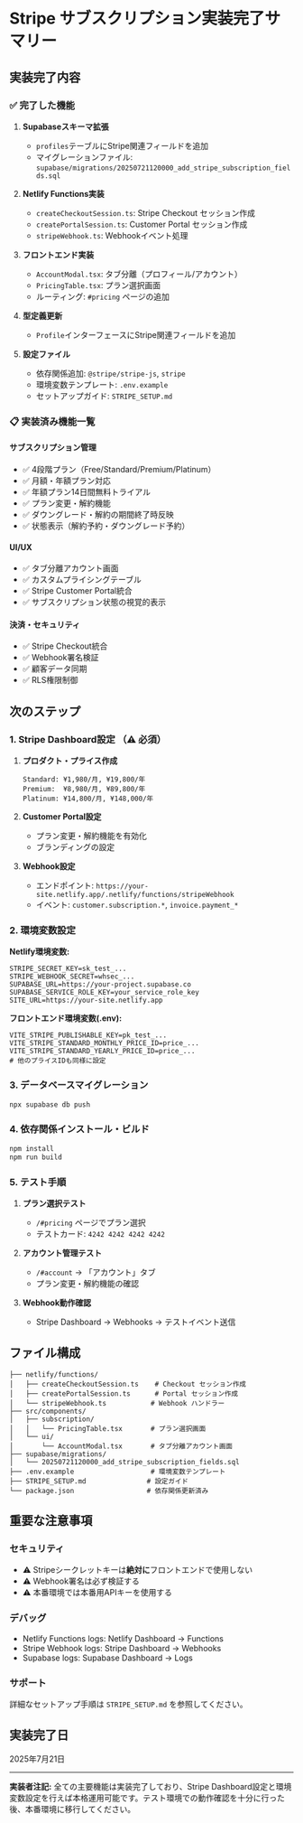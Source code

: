 # Stripe サブスクリプション実装完了サマリー

## 実装完了内容

### ✅ 完了した機能

1. **Supabaseスキーマ拡張**
   - `profiles`テーブルにStripe関連フィールドを追加
   - マイグレーションファイル: `supabase/migrations/20250721120000_add_stripe_subscription_fields.sql`

2. **Netlify Functions実装**
   - `createCheckoutSession.ts`: Stripe Checkout セッション作成
   - `createPortalSession.ts`: Customer Portal セッション作成  
   - `stripeWebhook.ts`: Webhookイベント処理

3. **フロントエンド実装**
   - `AccountModal.tsx`: タブ分離（プロフィール/アカウント）
   - `PricingTable.tsx`: プラン選択画面
   - ルーティング: `#pricing` ページの追加

4. **型定義更新**
   - `Profile`インターフェースにStripe関連フィールドを追加

5. **設定ファイル**
   - 依存関係追加: `@stripe/stripe-js`, `stripe`
   - 環境変数テンプレート: `.env.example`
   - セットアップガイド: `STRIPE_SETUP.md`

### 📋 実装済み機能一覧

#### サブスクリプション管理
- ✅ 4段階プラン（Free/Standard/Premium/Platinum）
- ✅ 月額・年額プラン対応
- ✅ 年額プラン14日間無料トライアル
- ✅ プラン変更・解約機能
- ✅ ダウングレード・解約の期間終了時反映
- ✅ 状態表示（解約予約・ダウングレード予約）

#### UI/UX
- ✅ タブ分離アカウント画面
- ✅ カスタムプライシングテーブル
- ✅ Stripe Customer Portal統合
- ✅ サブスクリプション状態の視覚的表示

#### 決済・セキュリティ
- ✅ Stripe Checkout統合
- ✅ Webhook署名検証
- ✅ 顧客データ同期
- ✅ RLS権限制御

## 次のステップ

### 1. Stripe Dashboard設定 （⚠️ 必須）

1. **プロダクト・プライス作成**
   ```
   Standard: ¥1,980/月, ¥19,800/年
   Premium:  ¥8,980/月, ¥89,800/年  
   Platinum: ¥14,800/月, ¥148,000/年
   ```

2. **Customer Portal設定**
   - プラン変更・解約機能を有効化
   - ブランディングの設定

3. **Webhook設定**
   - エンドポイント: `https://your-site.netlify.app/.netlify/functions/stripeWebhook`
   - イベント: `customer.subscription.*`, `invoice.payment_*`

### 2. 環境変数設定

**Netlify環境変数:**
```env
STRIPE_SECRET_KEY=sk_test_...
STRIPE_WEBHOOK_SECRET=whsec_...
SUPABASE_URL=https://your-project.supabase.co
SUPABASE_SERVICE_ROLE_KEY=your_service_role_key
SITE_URL=https://your-site.netlify.app
```

**フロントエンド環境変数(.env):**
```env
VITE_STRIPE_PUBLISHABLE_KEY=pk_test_...
VITE_STRIPE_STANDARD_MONTHLY_PRICE_ID=price_...
VITE_STRIPE_STANDARD_YEARLY_PRICE_ID=price_...
# 他のプライスIDも同様に設定
```

### 3. データベースマイグレーション

```bash
npx supabase db push
```

### 4. 依存関係インストール・ビルド

```bash
npm install
npm run build
```

### 5. テスト手順

1. **プラン選択テスト**
   - `/#pricing` ページでプラン選択
   - テストカード: `4242 4242 4242 4242`

2. **アカウント管理テスト**
   - `/#account` → 「アカウント」タブ
   - プラン変更・解約機能の確認

3. **Webhook動作確認**
   - Stripe Dashboard → Webhooks → テストイベント送信

## ファイル構成

```
├── netlify/functions/
│   ├── createCheckoutSession.ts    # Checkout セッション作成
│   ├── createPortalSession.ts      # Portal セッション作成
│   └── stripeWebhook.ts           # Webhook ハンドラー
├── src/components/
│   ├── subscription/
│   │   └── PricingTable.tsx       # プラン選択画面
│   └── ui/
│       └── AccountModal.tsx       # タブ分離アカウント画面
├── supabase/migrations/
│   └── 20250721120000_add_stripe_subscription_fields.sql
├── .env.example                   # 環境変数テンプレート
├── STRIPE_SETUP.md               # 設定ガイド
└── package.json                  # 依存関係更新済み
```

## 重要な注意事項

### セキュリティ
- ⚠️ Stripeシークレットキーは**絶対に**フロントエンドで使用しない
- ⚠️ Webhook署名は必ず検証する
- ⚠️ 本番環境では本番用APIキーを使用する

### デバッグ
- Netlify Functions logs: Netlify Dashboard → Functions
- Stripe Webhook logs: Stripe Dashboard → Webhooks
- Supabase logs: Supabase Dashboard → Logs

### サポート
詳細なセットアップ手順は `STRIPE_SETUP.md` を参照してください。

## 実装完了日
2025年7月21日

---

**実装者注記:** 
全ての主要機能は実装完了しており、Stripe Dashboard設定と環境変数設定を行えば本格運用可能です。テスト環境での動作確認を十分に行った後、本番環境に移行してください。